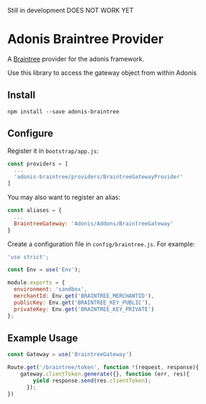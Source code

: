 Still in development DOES NOT WORK YET

# Adonis Braintree Provider
A [Braintree](https://github.com/braintree/braintree_node) provider for the adonis framework.

Use this library to access the gateway object from within Adonis

## Install
```
npm install --save adonis-braintree
```

## Configure
Register it in `bootstrap/app.js`:

```javascript
const providers = [
  ...
  'adonis-braintree/providers/BraintreeGatewayProvider'
]
```
You may also want to register an alias:
```javascript
const aliases = {
  ...
  BraintreeGateway: 'Adonis/Addons/BraintreeGateway'
}
```

Create a configuration file in `config/braintree.js`. For example:

```javascript
'use strict';

const Env = use('Env');

module.exports = {
  environment: 'sandbox',
  merchantId: Env.get('BRAINTREE_MERCHANTID'),
  publicKey: Env.get('BRAINTREE_KEY_PUBLIC'),
  privateKey: Env.get('BRAINTREE_KEY_PRIVATE')
};

```

## Example Usage

```javascript
const Gateway = use('BraintreeGateway')

Route.get('/braintree/token', function *(request, response){
    gateway.clientToken.generate({}, function (err, res){
        yield response.send(res.clientToken);
      });
})
```

